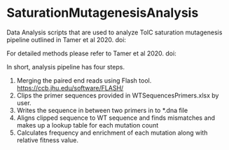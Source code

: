 # SaturationMutagenesisAnalysis
Data Analysis scripts that are used to analyze TolC saturation mutagenesis pipeline outlined in Tamer et al 2020. doi: 

For detailed methods please refer to  Tamer et al 2020. doi: 

In short, analysis pipeline has four steps.

1. Merging the paired end reads using Flash tool. https://ccb.jhu.edu/software/FLASH/
2. Clips the primer sequences provided in WTSequencesPrimers.xlsx by user.
  2. Writes the sequence in between two primers in to \*.dna file
3. Aligns clipped sequence to WT sequence and finds mismatches and makes up a lookup table for each mutation count
4. Calculates frequency and enrichment of each mutation along with relative fitness value.

